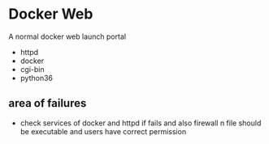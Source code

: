 # Docker Web

A normal docker web launch portal

- httpd
- docker
- cgi-bin
- python36

## area of failures
- check services of docker and httpd if fails and also firewall n file should be executable and users have correct permission
